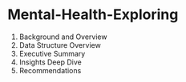 # Mental-Health-Exploring
1. Background and Overview
2. Data Structure Overview
3. Executive Summary
4. Insights Deep Dive
5. Recommendations
